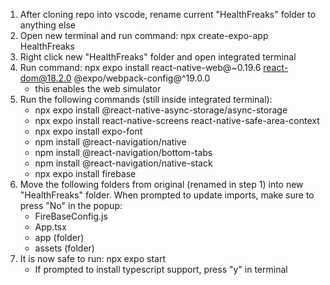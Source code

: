 1. After cloning repo into vscode, rename current "HealthFreaks" folder to anything else
2. Open new terminal and run command: npx create-expo-app HealthFreaks
3. Right click new "HealthFreaks" folder and open integrated terminal
4. Run command: npx expo install react-native-web@~0.19.6 react-dom@18.2.0 @expo/webpack-config@^19.0.0
    - this enables the web simulator
5. Run the following commands (still inside integrated terminal):
    - npx expo install @react-native-async-storage/async-storage
    - npx expo install react-native-screens react-native-safe-area-context
    - npx expo install expo-font
    - npm install @react-navigation/native
    - npm install @react-navigation/bottom-tabs
    - npm install @react-navigation/native-stack
    - npx expo install firebase
6. Move the following folders from original (renamed in step 1) into new "HealthFreaks" folder. When prompted to update imports, make sure to press "No" in the popup:
    - FireBaseConfig.js
    - App.tsx
    - app (folder)
    - assets (folder)
7. It is now safe to run: npx expo start
    - If prompted to install typescript support, press "y" in terminal